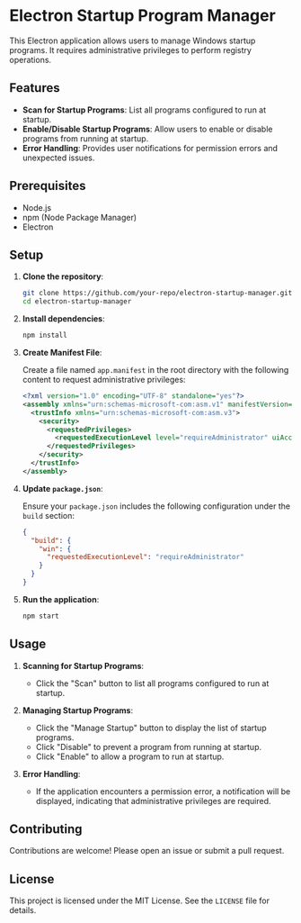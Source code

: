# Electron Startup Program Manager

This Electron application allows users to manage Windows startup programs. It requires administrative privileges to perform registry operations.

## Features

- **Scan for Startup Programs**: List all programs configured to run at startup.
- **Enable/Disable Startup Programs**: Allow users to enable or disable programs from running at startup.
- **Error Handling**: Provides user notifications for permission errors and unexpected issues.

## Prerequisites

- Node.js
- npm (Node Package Manager)
- Electron

## Setup

1. **Clone the repository**:

    ```bash
    git clone https://github.com/your-repo/electron-startup-manager.git
    cd electron-startup-manager
    ```

2. **Install dependencies**:

    ```bash
    npm install
    ```

3. **Create Manifest File**:
   
   Create a file named `app.manifest` in the root directory with the following content to request administrative privileges:

    ```xml
    <?xml version="1.0" encoding="UTF-8" standalone="yes"?>
    <assembly xmlns="urn:schemas-microsoft-com:asm.v1" manifestVersion="1.0">
      <trustInfo xmlns="urn:schemas-microsoft-com:asm.v3">
        <security>
          <requestedPrivileges>
            <requestedExecutionLevel level="requireAdministrator" uiAccess="false" />
          </requestedPrivileges>
        </security>
      </trustInfo>
    </assembly>
    ```

4. **Update `package.json`**:

    Ensure your `package.json` includes the following configuration under the `build` section:

    ```json
    {
      "build": {
        "win": {
          "requestedExecutionLevel": "requireAdministrator"
        }
      }
    }
    ```

5. **Run the application**:

    ```bash
    npm start
    ```

## Usage

1. **Scanning for Startup Programs**:
   - Click the "Scan" button to list all programs configured to run at startup.

2. **Managing Startup Programs**:
   - Click the "Manage Startup" button to display the list of startup programs.
   - Click "Disable" to prevent a program from running at startup.
   - Click "Enable" to allow a program to run at startup.

3. **Error Handling**:
   - If the application encounters a permission error, a notification will be displayed, indicating that administrative privileges are required.

## Contributing

Contributions are welcome! Please open an issue or submit a pull request.

## License

This project is licensed under the MIT License. See the `LICENSE` file for details.
